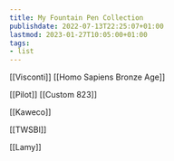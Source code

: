 ```yaml
---
title: My Fountain Pen Collection
publishdate: 2022-07-13T22:25:07+01:00
lastmod: 2023-01-27T10:05:00+01:00
tags: 
- list
---
```








[[Visconti]] [[Homo Sapiens Bronze Age]]



[[Pilot]] [[Custom 823]]



[[Kaweco]]



[[TWSBI]]



[[Lamy]]



